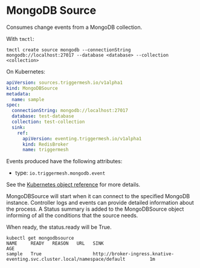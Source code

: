 # MongoDB Source

Consumes change events from a MongoDB collection.

With `tmctl`:

```
tmctl create source mongodb --connectionString mongodb://localhost:27017 --database <database> --collection <collection>
```


On Kubernetes:

```yaml
apiVersion: sources.triggermesh.io/v1alpha1
kind: MongoDBSource
metadata:
  name: sample
spec:
  connectionString: mongodb://localhost:27017
  database: test-database
  collection: test-collection
  sink:
    ref:
      apiVersion: eventing.triggermesh.io/v1alpha1
      kind: RedisBroker
      name: triggermesh
```

Events produced have the following attributes:

* type: `io.triggermesh.mongodb.event`

See the [Kubernetes object reference](../../reference/sources/#sources.triggermesh.io/v1alpha1.MongoDBSource) for more details.

MongoDBSource will start when it can connect to the specified MongoDB instance. Controller logs and events can provide detailed information about the process. A Status summary is added to the MongoDBSource object informing of all the conditions that the source needs.

When ready, the status.ready will be True.

```shell
kubectl get mongodbsource
NAME     READY   REASON   URL   SINK                                                                              AGE
sample   True                   http://broker-ingress.knative-eventing.svc.cluster.local/namespace/default         1m
```

